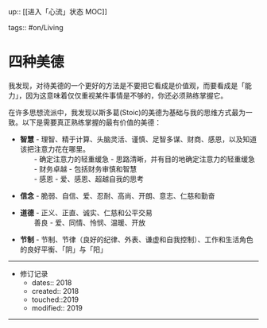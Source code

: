 up:: [[进入「心流」状态  MOC]]

tags:: #on/Living 

# 四种美德

我发现，对待美德的一个更好的方法是不要把它看成是价值观，而要看成是「能力」，因为这意味着仅仅重视某件事情是不够的，你还必须熟练掌握它。  

  

在许多思想流派中，我发现以斯多葛(Stoic)的美德为基础与我的思维方式最为一致。以下是需要真正熟练掌握的最有价值的美德：

-   **智慧** - 理智、精于计算、头脑灵活、谨慎、足智多谋、财商、感恩，以及知道该把注意力花在哪里。  
    　　- 确定注意力的轻重缓急 - 思路清晰，并有目的地确定注意力的轻重缓急  
    　　- 财务卓越 - 包括财务审慎和智慧  
    　　- 感恩 - 爱、感恩、超越自我的思考
    
-   **信念** - 脆弱、自信、爱、忍耐、高尚、开朗、意志、仁慈和勤奋
    
-   **道德** - 正义、正直、诚实、仁慈和公平交易  
    　　善良 - 爱、同情、怜悯、温暖、开放
    
-   **节制** - 节制、节律（良好的纪律、外表、谦虚和自我控制）、工作和生活角色的良好平衡、「阴」与「阳」

---

- 修订记录
	- dates:: 2018
	- created:: 2018
	- touched::2019
	- modified:: 2019

---
